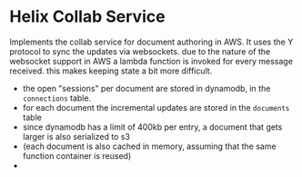 # Helix Collab Service

Implements the collab service for document authoring in AWS. It uses the Y protocol to sync the
updates via websockets. due to the nature of the websocket support in AWS a lambda function
is invoked for every message received. this makes keeping state a bit more difficult.

- the open "sessions" per document are stored in dynamodb, in the `connections` table.
- for each document the incremental updates are stored in the `documents` table
- since dynamodb has a limit of 400kb per entry, a document that gets larger is also serialized to s3
- (each document is also cached in memory, assuming that the same function container is reused)
- 
